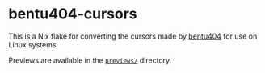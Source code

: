 # bentu404-cursors

This is a Nix flake for converting the cursors made by [bentu404](https://ko-fi.com/bentu404/shop) for use on Linux systems.

Previews are available in the [`previews/`](previews/) directory.
